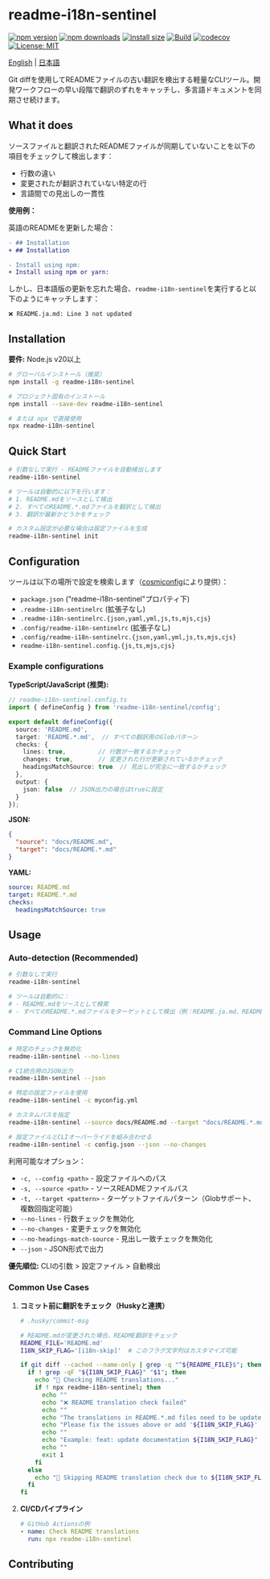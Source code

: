 # readme-i18n-sentinel

[![npm version](https://img.shields.io/npm/v/readme-i18n-sentinel.svg)](https://www.npmjs.com/package/readme-i18n-sentinel)
[![npm downloads](https://img.shields.io/npm/dm/readme-i18n-sentinel.svg)](https://www.npmjs.com/package/readme-i18n-sentinel)
[![install size](https://packagephobia.com/badge?p=readme-i18n-sentinel)](https://packagephobia.com/result?p=readme-i18n-sentinel)
[![Build](https://github.com/sugurutakahashi-1234/readme-i18n-sentinel/actions/workflows/ci-push-main.yml/badge.svg)](https://github.com/sugurutakahashi-1234/readme-i18n-sentinel/actions/workflows/ci-push-main.yml)
[![codecov](https://codecov.io/gh/sugurutakahashi-1234/readme-i18n-sentinel/graph/badge.svg?token=YOUR_TOKEN)](https://codecov.io/gh/sugurutakahashi-1234/readme-i18n-sentinel)
[![License: MIT](https://img.shields.io/badge/License-MIT-yellow.svg)](https://opensource.org/licenses/MIT)

[English](README.md) | [日本語](README.ja.md)

Git diffを使用してREADMEファイルの古い翻訳を検出する軽量なCLIツール。開発ワークフローの早い段階で翻訳のずれをキャッチし、多言語ドキュメントを同期させ続けます。

## What it does

ソースファイルと翻訳されたREADMEファイルが同期していないことを以下の項目をチェックして検出します：
- 行数の違い
- 変更されたが翻訳されていない特定の行
- 言語間での見出しの一貫性

**使用例：**

英語のREADMEを更新した場合：
```diff
- ## Installation
+ ## Installation

- Install using npm:
+ Install using npm or yarn:
```

しかし、日本語版の更新を忘れた場合、`readme-i18n-sentinel`を実行すると以下のようにキャッチします：
```
❌ README.ja.md: Line 3 not updated
```

## Installation

**要件:** Node.js v20以上

```bash
# グローバルインストール（推奨）
npm install -g readme-i18n-sentinel

# プロジェクト固有のインストール
npm install --save-dev readme-i18n-sentinel

# または npx で直接使用
npx readme-i18n-sentinel
```

## Quick Start

```bash
# 引数なしで実行 - READMEファイルを自動検出します
readme-i18n-sentinel

# ツールは自動的に以下を行います：
# 1. README.mdをソースとして検出
# 2. すべてのREADME.*.mdファイルを翻訳として検出
# 3. 翻訳が最新かどうかをチェック

# カスタム設定が必要な場合は設定ファイルを生成
readme-i18n-sentinel init
```

## Configuration

ツールは以下の場所で設定を検索します（[cosmiconfig](https://github.com/cosmiconfig/cosmiconfig)により提供）：

- `package.json` ("readme-i18n-sentinel"プロパティ下)
- `.readme-i18n-sentinelrc` (拡張子なし)
- `.readme-i18n-sentinelrc.{json,yaml,yml,js,ts,mjs,cjs}`
- `.config/readme-i18n-sentinelrc` (拡張子なし)
- `.config/readme-i18n-sentinelrc.{json,yaml,yml,js,ts,mjs,cjs}`
- `readme-i18n-sentinel.config.{js,ts,mjs,cjs}`

### Example configurations

**TypeScript/JavaScript (推奨):**
```typescript
// readme-i18n-sentinel.config.ts
import { defineConfig } from 'readme-i18n-sentinel/config';

export default defineConfig({
  source: 'README.md',
  target: 'README.*.md',  // すべての翻訳用のGlobパターン
  checks: {
    lines: true,         // 行数が一致するかチェック
    changes: true,       // 変更された行が更新されているかチェック
    headingsMatchSource: true  // 見出しが完全に一致するかチェック
  },
  output: {
    json: false  // JSON出力の場合はtrueに設定
  }
});
```

**JSON:**
```json
{
  "source": "docs/README.md",
  "target": "docs/README.*.md"
}
```

**YAML:**
```yaml
source: README.md
target: README.*.md
checks:
  headingsMatchSource: true
```

## Usage

### Auto-detection (Recommended)

```bash
# 引数なしで実行
readme-i18n-sentinel

# ツールは自動的に：
# - README.mdをソースとして検索
# - すべてのREADME.*.mdファイルをターゲットとして検出（例：README.ja.md、README.zh-CN.md）
```

### Command Line Options

```bash
# 特定のチェックを無効化
readme-i18n-sentinel --no-lines

# CI統合用のJSON出力
readme-i18n-sentinel --json

# 特定の設定ファイルを使用
readme-i18n-sentinel -c myconfig.yml

# カスタムパスを指定
readme-i18n-sentinel --source docs/README.md --target "docs/README.*.md"

# 設定ファイルとCLIオーバーライドを組み合わせる
readme-i18n-sentinel -c config.json --json --no-changes
```

利用可能なオプション：
- `-c, --config <path>` - 設定ファイルへのパス
- `-s, --source <path>` - ソースREADMEファイルパス
- `-t, --target <pattern>` - ターゲットファイルパターン（Globサポート、複数回指定可能）
- `--no-lines` - 行数チェックを無効化
- `--no-changes` - 変更チェックを無効化
- `--no-headings-match-source` - 見出し一致チェックを無効化
- `--json` - JSON形式で出力

**優先順位:** CLIの引数 > 設定ファイル > 自動検出

### Common Use Cases

1. **コミット前に翻訳をチェック（Huskyと連携）**
   ```bash
   # .husky/commit-msg
   
   # README.mdが変更された場合、README翻訳をチェック
   README_FILE='README.md'
   I18N_SKIP_FLAG='[i18n-skip]'  # このフラグ文字列はカスタマイズ可能
   
   if git diff --cached --name-only | grep -q "^${README_FILE}$"; then
     if ! grep -qF "${I18N_SKIP_FLAG}" "$1"; then
       echo "📖 Checking README translations..."
       if ! npx readme-i18n-sentinel; then
         echo ""
         echo "❌ README translation check failed"
         echo ""
         echo "The translations in README.*.md files need to be updated."
         echo "Please fix the issues above or add '${I18N_SKIP_FLAG}' to your commit message to skip this check."
         echo ""
         echo "Example: feat: update documentation ${I18N_SKIP_FLAG}"
         echo ""
         exit 1
       fi
     else
       echo "📖 Skipping README translation check due to ${I18N_SKIP_FLAG} flag"
     fi
   fi
   ```

2. **CI/CDパイプライン**
   ```yaml
   # GitHub Actionsの例
   - name: Check README translations
     run: npx readme-i18n-sentinel
   ```


## Contributing
